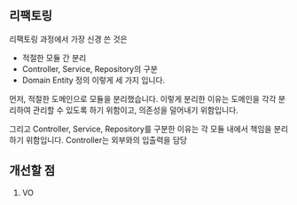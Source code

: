 ## 리팩토링

리팩토링 과정에서 가장 신경 쓴 것은 
- 적절한 모듈 간 분리
- Controller, Service, Repository의 구분
- Domain Entity 정의
이렇게 세 가지 입니다.

먼저, 적절한 도메인으로 모듈을 분리했습니다. 이렇게 분리한 이유는 도메인을 각각 분리하여 관리할 수 있도록 하기 위함이고, 의존성을 덜어내기 위함입니다.

그리고 Controller, Service, Repository를 구분한 이유는 각 모듈 내에서 책임을 분리하기 위함입니다. Controller는 외부와의 입출력을 담당

## 개선할 점

1. VO